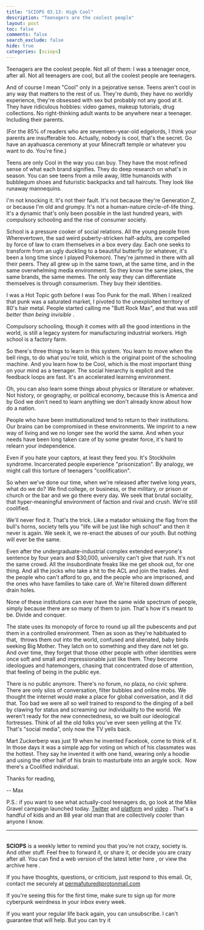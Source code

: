 ```yaml
---
title: "SCIOPS 03.13: High Cool"
description: "Teenagers are the coolest people"
layout: post
toc: false
comments: false
search_exclude: false
hide: true
categories: [sciops]
---
```



 Teenagers are the coolest people. Not all of them: I was a teenager once, after all. Not all teenagers are cool, but all the coolest people are teenagers.
   

  

 And of course I mean "Cool" only in a pejorative sense. Teens aren't cool in any way that matters to the rest of us. They're dumb, they have no worldly experience, they're obsessed with sex but probably not any good at it.  They have ridiculous hobbies: video games, makeup tutorials, drug collections. No right-thinking adult wants to be anywhere near a teenager. Including their parents.
   

  

 (For the 85% of readers who are seventeen-year-old edgelords, I think your parents are insufferable too. Actually, nobody is cool, that's the secret. Go have an ayahuasca ceremony at your Minecraft temple or whatever you want to do. You're fine.)
   

  

 Teens are only Cool in the way you can buy. They have the most refined sense of what each brand signifies. They do deep research on what's in season. You can see teens from a mile away, little humanoids with bubblegum shoes and futuristic backpacks and tall haircuts. They look like runaway mannequins.
   

  

 I'm not knocking it. It's not their fault. It's not because they're Generation Z, or because I'm old and grumpy. It's not a human-nature circle-of-life thing. It's a dynamic that's only been possible in the last hundred years, with compulsory schooling and the rise of consumer society.
   

  

 School is a pressure cooker of social relations. All the young people from Wherevertown, the sad weird puberty-stricken half-adults, are compelled by force of law to cram themselves in a box every day. Each one seeks to transform from an ugly duckling to a beautiful butterfly (or whatever, it's been a long time since I played Pokemon). They're jammed in there with all their peers. They all grew up in the same town, at the same time, and in the same overwhelming media environment. So they know the same jokes, the same brands, the same memes. The only way they can differentiate themselves is through consumerism. They buy their identities.
   

  

 I was a Hot Topic goth before I was Too Punk for the mall. When I realized that punk was a saturated market, I pivoted to the unexploited territory of 80's hair metal. People started calling me "Butt Rock Max", and that was
 *still better than being invisible* 
 .
   

  

 Compulsory schooling, though it comes with all the good intentions in the world, is still a legacy system for manufacturing industrial workers. High school is a factory farm.
   

  

 So there's three things to learn in this system. You learn to move when the bell rings, to do what you're told, which is the original point of the schooling machine. And you learn how to be Cool, which is the most important thing on your mind as a teenager. The social hierarchy is explicit and the feedback loops are fast. It's an accelerated learning environment.
   

  

 Oh, you can also learn some things about physics or literature or whatever. Not history, or geography, or political economy, because this is America and by God we don't need to learn anything we don't already know about how do a nation.
   

  

 People who have been institutionalized tend to return to their institutions. Our brains can be compromised in these environments. We imprint to a new way of living and we no longer see the world the same. And when your needs have been long taken care of by some greater force, it's hard to relearn your independence.
   

  

 Even if you hate your captors, at least they feed you. It's Stockholm syndrome. Incarcerated people experience "prisonization". By analogy, we might call this torture of teenagers "coolification".
   

  

 So when we've done our time, when we're released after twelve long years, what do we do? We find college, or business, or the military, or prison or church or the bar and we go there every day. We seek that brutal sociality, that hyper-meaningful environment of faction and rival and crush. We're still coolified.
   

  

 We'll never find it. That's the trick. Like a matador whisking the flag from the bull's horns, society tells you "life will be just like high school" and then it never is again. We seek it, we re-enact the abuses of our youth. But nothing will ever be the same.
   

  

 Even after the undergraduate-industrial complex extended everyone's sentence by four years and $30,000, university can't give that rush. It's not the same crowd. All the insubordinate freaks like me get shook out, for one thing. And all the jocks who take a hit to the ACL and join the trades. And the people who can't afford to go, and the people who are imprisoned, and the ones who have families to take care of. We're filtered down different drain holes.
   

  

 None of these institutions can ever have the same wide spectrum of people, simply because there are so many of them to join. That's how it's meant to be. Divide and conquer.
   

  

 The state uses its monopoly of force to round up all the pubescents and put them in a controlled environment. Then as soon as they're habituated to that,  throws them out into the world, confused and alienated, baby birds seeking Big Mother. They latch on to something and they dare not let go. And over time, they forget that those other people with other identities were once soft and small and impressionable just like them. They become ideologues and hatemongers, chasing that concentrated dose of attention, that feeling of being in the public eye.
   

  

 There is no public anymore. There's no forum, no plaza, no civic sphere. There are only silos of conversation, filter bubbles and online mobs. We thought the internet would make a place for global conversation, and it did that. Too bad we were all so well trained to respond to the dinging of a bell by clawing for status and screaming our individuality to the world. We weren't ready for the new connectedness, so we built our ideological fortresses. Think of all the old folks you've ever seen yelling at the TV. That's "social media", only now the TV yells back.
   

  

 Mart Zuckerberp was just 19 when he invented Facelook, come to think of it. In those days it was a simple app for voting on which of his classmates was the hottest. They say he invented it with one hand, wearing only a hoodie and using the other half of his brain to masturbate into an argyle sock.  Now there's a Coolified individual.
   

  

 Thanks for reading,
   

 -- Max
   

  

  

 P.S.: if you want to see what actually-cool teenagers do, go look at the Mike Gravel campaign launched today.
 [Twitter](https://twitter.com/mikegravel) 
 and
 [platform](https://docs.google.com/document/d/1-z5dDCUEfZZaaaXsus19a8mF8DOkxm90mpbQWAqaI_Y/preview?ts=5caa9f08) 
 and
 [video](https://www.youtube.com/watch?v=0770rsZIaFc) 
 . That's a handful of kids and an 88 year old man that are collectively cooler than anyone I know.
   

  



---


###### 
**SCIOPS** 
 is a weekly letter to remind you that you're not crazy, society is. And other stuff. Feel free to forward it, or share it, or decide you are crazy after all. You can find a web version of the
 latest letter here
 , or view the
 archive here
 .
 

 If you have thoughts, questions, or criticism, just respond to this email. Or, contact me securely at
 permafuture@protonmail.com


 If you're seeing this for the first time, make sure to
 sign up
 for more cyberpunk weirdness in your inbox every week.
 

 If you want your regular life back again, you can unsubscribe. I can't guarantee that will help. But you can try it


